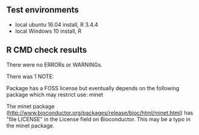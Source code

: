 ## Test environments

* local ubuntu 16.04 install, R 3.4.4
* local Windows 10 install, R


## R CMD check results

There were no ERRORs or WARNINGs. 

There was 1 NOTE:

Package has a FOSS license but eventually depends on the following
package which may restrict use:
  minet

The minet package (http://www.bioconductor.org/packages/release/bioc/html/minet.html) has
"file LICENSE" in the License field on Bioconductor. This may be a typo in the minet
package.